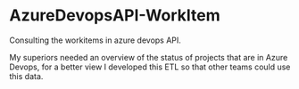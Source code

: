 # AzureDevopsAPI-WorkItem
Consulting the workitems in azure devops API.

My superiors needed an overview of the status of projects that are in Azure Devops, 
for a better view I developed this ETL so that other teams could use this data.
